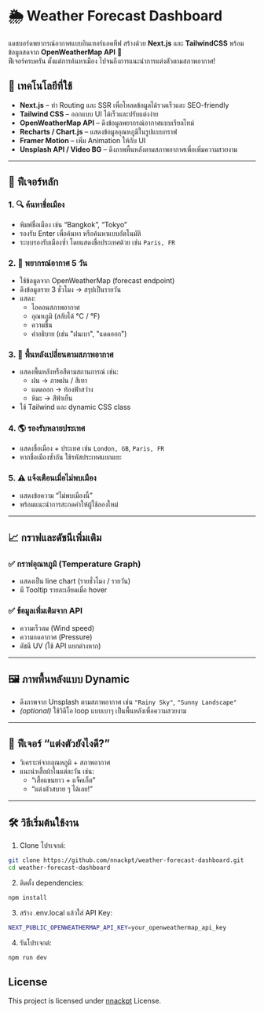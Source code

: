 # 🌦️ Weather Forecast Dashboard

แดชบอร์ดพยากรณ์อากาศแบบอินเทอร์แอคทีฟ สร้างด้วย **Next.js** และ **TailwindCSS** พร้อมข้อมูลสดจาก **OpenWeatherMap API** 🎯  
ฟีเจอร์ครบครัน ตั้งแต่การค้นหาเมือง ไปจนถึงการแนะนำการแต่งตัวตามสภาพอากาศ!

## 🔧 เทคโนโลยีที่ใช้

- **Next.js** – ทำ Routing และ SSR เพื่อโหลดข้อมูลได้รวดเร็วและ SEO-friendly
- **Tailwind CSS** – ออกแบบ UI ได้เร็วและปรับแต่งง่าย
- **OpenWeatherMap API** – ดึงข้อมูลพยากรณ์อากาศแบบเรียลไทม์
- **Recharts / Chart.js** – แสดงข้อมูลอุณหภูมิในรูปแบบกราฟ
- **Framer Motion** – เพิ่ม Animation ให้กับ UI
- **Unsplash API / Video BG** – ดึงภาพพื้นหลังตามสภาพอากาศเพื่อเพิ่มความสวยงาม

---

## 🎯 ฟีเจอร์หลัก

### 1. 🔍 ค้นหาชื่อเมือง

- พิมพ์ชื่อเมือง เช่น “Bangkok”, “Tokyo”
- รองรับ Enter เพื่อค้นหา หรือค้นหาแบบอัตโนมัติ
- ระบบรองรับเมืองซ้ำ โดยแสดงชื่อประเทศด้วย เช่น `Paris, FR`

### 2. 📅 พยากรณ์อากาศ 5 วัน

- ใช้ข้อมูลจาก OpenWeatherMap (forecast endpoint)
- ดึงข้อมูลราย 3 ชั่วโมง → สรุปเป็นรายวัน
- แสดง:
  - ไอคอนสภาพอากาศ
  - อุณหภูมิ (สลับได้ °C / °F)
  - ความชื้น
  - คำอธิบาย (เช่น "ฝนเบา", "แดดออก")

### 3. 🎨 พื้นหลังเปลี่ยนตามสภาพอากาศ

- แสดงพื้นหลังหรือสีตามสถานการณ์ เช่น:
  - ฝน → ภาพฝน / สีเทา
  - แดดออก → ท้องฟ้าสว่าง
  - หิมะ → สีฟ้าเย็น
- ใช้ Tailwind และ dynamic CSS class

### 4. 🌎 รองรับหลายประเทศ

- แสดงชื่อเมือง + ประเทศ เช่น `London, GB`, `Paris, FR`
- หากชื่อเมืองซ้ำกัน ใช้รหัสประเทศแยกแยะ

### 5. ⚠️ แจ้งเตือนเมื่อไม่พบเมือง

- แสดงข้อความ “ไม่พบเมืองนี้”
- พร้อมแนะนำการสะกดคำให้ผู้ใช้ลองใหม่

---

## 📈 กราฟและดัชนีเพิ่มเติม

### ✅ กราฟอุณหภูมิ (Temperature Graph)

- แสดงเป็น line chart (รายชั่วโมง / รายวัน)
- มี Tooltip รายละเอียดเมื่อ hover

### ✅ ข้อมูลเพิ่มเติมจาก API

- ความเร็วลม (Wind speed)
- ความกดอากาศ (Pressure)
- ดัชนี UV (ใช้ API แยกต่างหาก)

---

## 🖼️ ภาพพื้นหลังแบบ Dynamic

- ดึงภาพจาก Unsplash ตามสภาพอากาศ เช่น `"Rainy Sky"`, `"Sunny Landscape"`
- _(optional)_ ใช้วิดีโอ loop แบบเบาๆ เป็นพื้นหลังเพื่อความสวยงาม

---

## 👕 ฟีเจอร์ “แต่งตัวยังไงดี?”

- วิเคราะห์จากอุณหภูมิ + สภาพอากาศ
- แนะนำเสื้อผ้าในแต่ละวัน เช่น:
  - “เสื้อแขนยาว + แจ็คเก็ต”
  - “แต่งตัวสบาย ๆ ได้เลย!”

---

## 🛠️ วิธีเริ่มต้นใช้งาน

1. Clone โปรเจกต์:

```bash
git clone https://github.com/nnackpt/weather-forecast-dashboard.git
cd weather-forecast-dashboard
```

2. ติดตั้ง dependencies:

```bash
npm install
```

3. สร้าง .env.local แล้วใส่ API Key:

```bash
NEXT_PUBLIC_OPENWEATHERMAP_API_KEY=your_openweathermap_api_key
```

4. รันโปรเจกต์:

```bash
npm run dev
```

## License

This project is licensed under [nnackpt](https://github.com/nnackpt) License.
